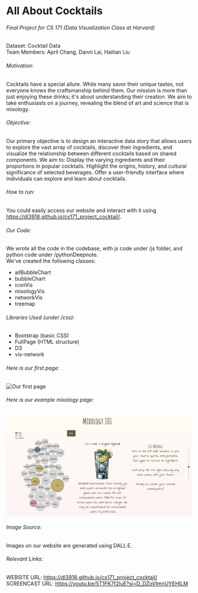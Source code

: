 # All About Cocktails

###### Final Project for CS 171 (Data Visualization Class at Harvard)
Dataset: Cocktail Data
<br/> Team Members: April Chang, Danni Lai, Haitian Liu

###### Motivation:
Cocktails have a special allure. While many savor their unique tastes, not everyone knows the craftsmanship behind them. Our mission is more than just enjoying these drinks; it's about understanding their creation. We aim to take enthusiasts on a journey, revealing the blend of art and science that is mixology.

###### Objective:
Our primary objective is to design an interactive data story that allows users to explore the vast array of cocktails, discover their ingredients, and visualize the relationship between different cocktails based on shared components. We aim to:
Display the varying ingredients and their proportions in popular cocktails.
Highlight the origins, history, and cultural significance of selected beverages.
Offer a user-friendly interface where individuals can explore and learn about cocktails.


###### How to run:
You could easily access our website and interact with it using https://dl3918.github.io/cs171_project_cocktail/.

###### Our Code:
We wrote all the code in the codebase, with js code under /js folder, and python code under /pythonDeepnote.
<br> We've created the following classes:
<ul>
<li>allBubbleChart</li>
<li>bubbleChart</li>
<li>iconVis</li>
<li>mixologyVis</li>
<li>networkVis</li>
<li>treemap</li>
</ul>

###### Libraries Used (under /css):
<ul>
<li>Bootstrap (basic CSS)</li>
<li>FullPage (HTML structure)</li>
<li>D3</li>
<li>vis-network</li>
</ul>

###### Here is our first page:
![Our first page](img/screenshot1.jpg?raw=true "Title")

###### Here is our example mixology page:
![Our mixlogy page](img/screenshot2.jpg?raw=true "Title")

###### Image Source:
Images on our website are generated using DALL·E.


###### Relevant Links:

WEBSITE URL: https://dl3918.github.io/cs171_project_cocktail/
<br/> SCREENCAST URL: https://youtu.be/5T1FK7f2luE?si=D_DZoVlmnUYEHILM